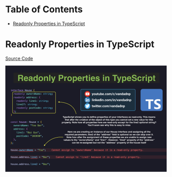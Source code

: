 # Table of Contents

* [Readonly Properties in TypeScript](#readonly-properties-in-typescript)

# Readonly Properties in TypeScript

[Source Code](source/readonly-properties-in-typescript.ts)

![](images/readonly-properties-in-typescript.jpg)

